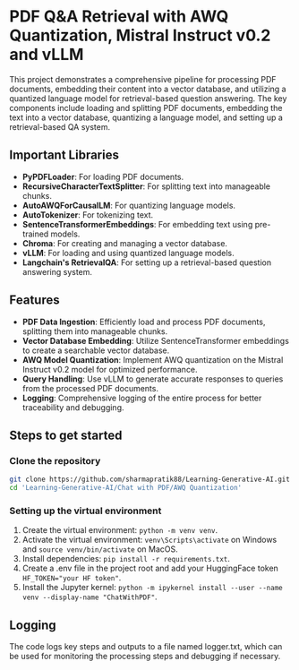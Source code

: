# PDF Q&A Retrieval with AWQ Quantization, Mistral Instruct v0.2 and vLLM
This project demonstrates a comprehensive pipeline for processing PDF documents, embedding their content into a vector database, and utilizing a quantized language model for retrieval-based question answering. The key components include loading and splitting PDF documents, embedding the text into a vector database, quantizing a language model, and setting up a retrieval-based QA system.

## Important Libraries
- **PyPDFLoader**: For loading PDF documents.
- **RecursiveCharacterTextSplitter**: For splitting text into manageable chunks.
- **AutoAWQForCausalLM**: For quantizing language models.
- **AutoTokenizer**: For tokenizing text.
- **SentenceTransformerEmbeddings**: For embedding text using pre-trained models.
- **Chroma**: For creating and managing a vector database.
- **vLLM**: For loading and using quantized language models.
- **Langchain's RetrievalQA**: For setting up a retrieval-based question answering system.

## Features
- **PDF Data Ingestion**: Efficiently load and process PDF documents, splitting them into manageable chunks.
- **Vector Database Embedding**: Utilize SentenceTransformer embeddings to create a searchable vector database.
- **AWQ Model Quantization**: Implement AWQ quantization on the Mistral Instruct v0.2 model for optimized performance.
- **Query Handling**: Use vLLM to generate accurate responses to queries from the processed PDF documents.
- **Logging**: Comprehensive logging of the entire process for better traceability and debugging.

## Steps to get started
### Clone the repository
```bash
git clone https://github.com/sharmapratik88/Learning-Generative-AI.git
cd 'Learning-Generative-AI/Chat with PDF/AWQ Quantization'
```

### Setting up the virtual environment
1. Create the virtual environment: ```python -m venv venv```.
2. Activate the virtual environment: ```venv\Scripts\activate``` on Windows and ```source venv/bin/activate``` on MacOS.
3. Install dependencies: ```pip install -r requirements.txt```.
4. Create a .env file in the project root and add your HuggingFace token ```HF_TOKEN="your HF token"```.
5. Install the Jupyter kernel: ```python -m ipykernel install --user --name venv --display-name "ChatWithPDF"```.

## Logging
The code logs key steps and outputs to a file named logger.txt, which can be used for monitoring the processing steps and debugging if necessary.
